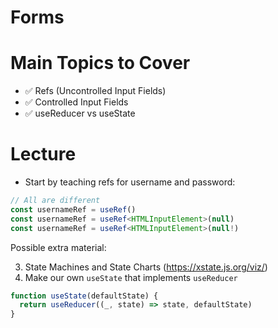 # Forms

# Main Topics to Cover

- ✅ Refs (Uncontrolled Input Fields)
- ✅ Controlled Input Fields
- ✅ useReducer vs useState

# Lecture

- Start by teaching refs for username and password:

```ts
// All are different
const usernameRef = useRef()
const usernameRef = useRef<HTMLInputElement>(null)
const usernameRef = useRef<HTMLInputElement>(null!)
```

Possible extra material:

3. State Machines and State Charts (https://xstate.js.org/viz/)
4. Make our own `useState` that implements `useReducer`

```js
function useState(defaultState) {
  return useReducer((_, state) => state, defaultState)
}
```
